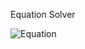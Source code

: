 Equation Solver

![Equation](https://user-images.githubusercontent.com/63661281/130706905-12a353a9-2bb0-4ed7-82aa-44aa58826b0c.png)
